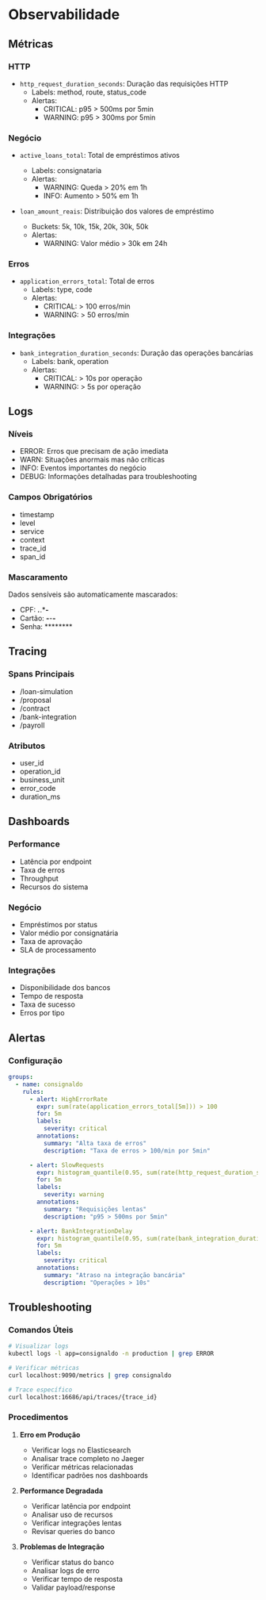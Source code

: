 # Observabilidade

## Métricas

### HTTP
- `http_request_duration_seconds`: Duração das requisições HTTP
  - Labels: method, route, status_code
  - Alertas:
    - CRITICAL: p95 > 500ms por 5min
    - WARNING: p95 > 300ms por 5min

### Negócio
- `active_loans_total`: Total de empréstimos ativos
  - Labels: consignataria
  - Alertas:
    - WARNING: Queda > 20% em 1h
    - INFO: Aumento > 50% em 1h

- `loan_amount_reais`: Distribuição dos valores de empréstimo
  - Buckets: 5k, 10k, 15k, 20k, 30k, 50k
  - Alertas:
    - WARNING: Valor médio > 30k em 24h

### Erros
- `application_errors_total`: Total de erros
  - Labels: type, code
  - Alertas:
    - CRITICAL: > 100 erros/min
    - WARNING: > 50 erros/min

### Integrações
- `bank_integration_duration_seconds`: Duração das operações bancárias
  - Labels: bank, operation
  - Alertas:
    - CRITICAL: > 10s por operação
    - WARNING: > 5s por operação

## Logs

### Níveis
- ERROR: Erros que precisam de ação imediata
- WARN: Situações anormais mas não críticas
- INFO: Eventos importantes do negócio
- DEBUG: Informações detalhadas para troubleshooting

### Campos Obrigatórios
- timestamp
- level
- service
- context
- trace_id
- span_id

### Mascaramento
Dados sensíveis são automaticamente mascarados:
- CPF: ***.***.***-**
- Cartão: ****-****-****-****
- Senha: ********

## Tracing

### Spans Principais
- /loan-simulation
- /proposal
- /contract
- /bank-integration
- /payroll

### Atributos
- user_id
- operation_id
- business_unit
- error_code
- duration_ms

## Dashboards

### Performance
- Latência por endpoint
- Taxa de erros
- Throughput
- Recursos do sistema

### Negócio
- Empréstimos por status
- Valor médio por consignatária
- Taxa de aprovação
- SLA de processamento

### Integrações
- Disponibilidade dos bancos
- Tempo de resposta
- Taxa de sucesso
- Erros por tipo

## Alertas

### Configuração

```yaml
groups:
  - name: consignaldo
    rules:
      - alert: HighErrorRate
        expr: sum(rate(application_errors_total[5m])) > 100
        for: 5m
        labels:
          severity: critical
        annotations:
          summary: "Alta taxa de erros"
          description: "Taxa de erros > 100/min por 5min"

      - alert: SlowRequests
        expr: histogram_quantile(0.95, sum(rate(http_request_duration_seconds_bucket[5m])) by (le)) > 0.5
        for: 5m
        labels:
          severity: warning
        annotations:
          summary: "Requisições lentas"
          description: "p95 > 500ms por 5min"

      - alert: BankIntegrationDelay
        expr: histogram_quantile(0.95, sum(rate(bank_integration_duration_seconds_bucket[5m])) by (le)) > 10
        for: 5m
        labels:
          severity: critical
        annotations:
          summary: "Atraso na integração bancária"
          description: "Operações > 10s"
```

## Troubleshooting

### Comandos Úteis

```bash
# Visualizar logs
kubectl logs -l app=consignaldo -n production | grep ERROR

# Verificar métricas
curl localhost:9090/metrics | grep consignaldo

# Trace específico
curl localhost:16686/api/traces/{trace_id}
```

### Procedimentos

1. **Erro em Produção**
   - Verificar logs no Elasticsearch
   - Analisar trace completo no Jaeger
   - Verificar métricas relacionadas
   - Identificar padrões nos dashboards

2. **Performance Degradada**
   - Verificar latência por endpoint
   - Analisar uso de recursos
   - Verificar integrações lentas
   - Revisar queries do banco

3. **Problemas de Integração**
   - Verificar status do banco
   - Analisar logs de erro
   - Verificar tempo de resposta
   - Validar payload/response

